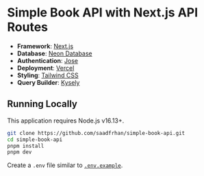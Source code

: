 # Simple Book API with Next.js API Routes

- **Framework**: [Next.js](https://nextjs.org/)
- **Database**: [Neon Database](https://neon.tech/)
- **Authentication**: [Jose](https://www.npmjs.com/package/jose)
- **Deployment**: [Vercel](https://vercel.com)
- **Styling**: [Tailwind CSS](https://tailwindcss.com)
- **Query Builder**: [Kysely](https://kysely-org.github.io/kysely/)

## Running Locally

This application requires Node.js v16.13+.

```bash
git clone https://github.com/saadfrhan/simple-book-api.git
cd simple-book-api
pnpm install
pnpm dev
```

Create a `.env` file similar to [`.env.example`](https://github.com/saadfrhan/simple-book-api/blob/master/.env.example).
